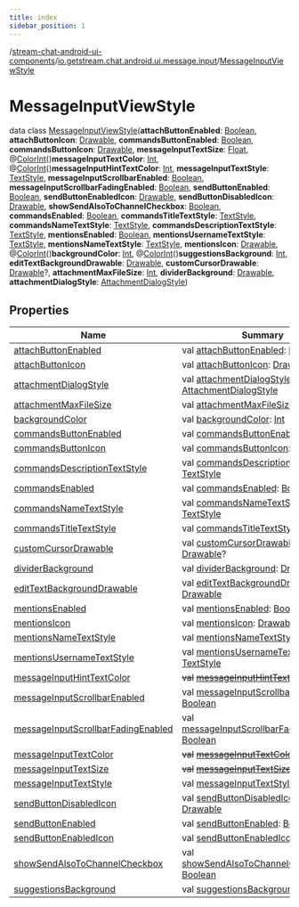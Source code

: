 ```yaml
---
title: index
sidebar_position: 1
---
```

/[stream-chat-android-ui-components](../../index.md)/[io.getstream.chat.android.ui.message.input](../index.md)/[MessageInputViewStyle](index.md)  
  
  
  
# MessageInputViewStyle  
data class [MessageInputViewStyle](index.md)(**attachButtonEnabled**: [Boolean](https://kotlinlang.org/api/latest/jvm/stdlib/kotlin/-boolean/index.html), **attachButtonIcon**: [Drawable](https://developer.android.com/reference/kotlin/android/graphics/drawable/Drawable.html), **commandsButtonEnabled**: [Boolean](https://kotlinlang.org/api/latest/jvm/stdlib/kotlin/-boolean/index.html), **commandsButtonIcon**: [Drawable](https://developer.android.com/reference/kotlin/android/graphics/drawable/Drawable.html), **messageInputTextSize**: [Float](https://kotlinlang.org/api/latest/jvm/stdlib/kotlin/-float/index.html), @[ColorInt](https://developer.android.com/reference/kotlin/androidx/annotation/ColorInt.html)()**messageInputTextColor**: [Int](https://kotlinlang.org/api/latest/jvm/stdlib/kotlin/-int/index.html), @[ColorInt](https://developer.android.com/reference/kotlin/androidx/annotation/ColorInt.html)()**messageInputHintTextColor**: [Int](https://kotlinlang.org/api/latest/jvm/stdlib/kotlin/-int/index.html), **messageInputTextStyle**: [TextStyle](../../io.getstream.chat.android.ui.common.style/TextStyle/index.md), **messageInputScrollbarEnabled**: [Boolean](https://kotlinlang.org/api/latest/jvm/stdlib/kotlin/-boolean/index.html), **messageInputScrollbarFadingEnabled**: [Boolean](https://kotlinlang.org/api/latest/jvm/stdlib/kotlin/-boolean/index.html), **sendButtonEnabled**: [Boolean](https://kotlinlang.org/api/latest/jvm/stdlib/kotlin/-boolean/index.html), **sendButtonEnabledIcon**: [Drawable](https://developer.android.com/reference/kotlin/android/graphics/drawable/Drawable.html), **sendButtonDisabledIcon**: [Drawable](https://developer.android.com/reference/kotlin/android/graphics/drawable/Drawable.html), **showSendAlsoToChannelCheckbox**: [Boolean](https://kotlinlang.org/api/latest/jvm/stdlib/kotlin/-boolean/index.html), **commandsEnabled**: [Boolean](https://kotlinlang.org/api/latest/jvm/stdlib/kotlin/-boolean/index.html), **commandsTitleTextStyle**: [TextStyle](../../io.getstream.chat.android.ui.common.style/TextStyle/index.md), **commandsNameTextStyle**: [TextStyle](../../io.getstream.chat.android.ui.common.style/TextStyle/index.md), **commandsDescriptionTextStyle**: [TextStyle](../../io.getstream.chat.android.ui.common.style/TextStyle/index.md), **mentionsEnabled**: [Boolean](https://kotlinlang.org/api/latest/jvm/stdlib/kotlin/-boolean/index.html), **mentionsUsernameTextStyle**: [TextStyle](../../io.getstream.chat.android.ui.common.style/TextStyle/index.md), **mentionsNameTextStyle**: [TextStyle](../../io.getstream.chat.android.ui.common.style/TextStyle/index.md), **mentionsIcon**: [Drawable](https://developer.android.com/reference/kotlin/android/graphics/drawable/Drawable.html), @[ColorInt](https://developer.android.com/reference/kotlin/androidx/annotation/ColorInt.html)()**backgroundColor**: [Int](https://kotlinlang.org/api/latest/jvm/stdlib/kotlin/-int/index.html), @[ColorInt](https://developer.android.com/reference/kotlin/androidx/annotation/ColorInt.html)()**suggestionsBackground**: [Int](https://kotlinlang.org/api/latest/jvm/stdlib/kotlin/-int/index.html), **editTextBackgroundDrawable**: [Drawable](https://developer.android.com/reference/kotlin/android/graphics/drawable/Drawable.html), **customCursorDrawable**: [Drawable](https://developer.android.com/reference/kotlin/android/graphics/drawable/Drawable.html)?, **attachmentMaxFileSize**: [Int](https://kotlinlang.org/api/latest/jvm/stdlib/kotlin/-int/index.html), **dividerBackground**: [Drawable](https://developer.android.com/reference/kotlin/android/graphics/drawable/Drawable.html), **attachmentDialogStyle**: [AttachmentDialogStyle](../../io.getstream.chat.android.ui.message.input.attachment.internal/AttachmentDialogStyle/index.md))  
  
## Properties  
  
|  Name |  Summary | 
|---|---|
| <a name="io.getstream.chat.android.ui.message.input/MessageInputViewStyle/attachButtonEnabled/#/PointingToDeclaration/"></a>[attachButtonEnabled](attachButtonEnabled.md)| <a name="io.getstream.chat.android.ui.message.input/MessageInputViewStyle/attachButtonEnabled/#/PointingToDeclaration/"></a>val [attachButtonEnabled](attachButtonEnabled.md): [Boolean](https://kotlinlang.org/api/latest/jvm/stdlib/kotlin/-boolean/index.html)|
| <a name="io.getstream.chat.android.ui.message.input/MessageInputViewStyle/attachButtonIcon/#/PointingToDeclaration/"></a>[attachButtonIcon](attachButtonIcon.md)| <a name="io.getstream.chat.android.ui.message.input/MessageInputViewStyle/attachButtonIcon/#/PointingToDeclaration/"></a>val [attachButtonIcon](attachButtonIcon.md): [Drawable](https://developer.android.com/reference/kotlin/android/graphics/drawable/Drawable.html)|
| <a name="io.getstream.chat.android.ui.message.input/MessageInputViewStyle/attachmentDialogStyle/#/PointingToDeclaration/"></a>[attachmentDialogStyle](attachmentDialogStyle.md)| <a name="io.getstream.chat.android.ui.message.input/MessageInputViewStyle/attachmentDialogStyle/#/PointingToDeclaration/"></a>val [attachmentDialogStyle](attachmentDialogStyle.md): [AttachmentDialogStyle](../../io.getstream.chat.android.ui.message.input.attachment.internal/AttachmentDialogStyle/index.md)|
| <a name="io.getstream.chat.android.ui.message.input/MessageInputViewStyle/attachmentMaxFileSize/#/PointingToDeclaration/"></a>[attachmentMaxFileSize](attachmentMaxFileSize.md)| <a name="io.getstream.chat.android.ui.message.input/MessageInputViewStyle/attachmentMaxFileSize/#/PointingToDeclaration/"></a>val [attachmentMaxFileSize](attachmentMaxFileSize.md): [Int](https://kotlinlang.org/api/latest/jvm/stdlib/kotlin/-int/index.html)|
| <a name="io.getstream.chat.android.ui.message.input/MessageInputViewStyle/backgroundColor/#/PointingToDeclaration/"></a>[backgroundColor](backgroundColor.md)| <a name="io.getstream.chat.android.ui.message.input/MessageInputViewStyle/backgroundColor/#/PointingToDeclaration/"></a>val [backgroundColor](backgroundColor.md): [Int](https://kotlinlang.org/api/latest/jvm/stdlib/kotlin/-int/index.html)|
| <a name="io.getstream.chat.android.ui.message.input/MessageInputViewStyle/commandsButtonEnabled/#/PointingToDeclaration/"></a>[commandsButtonEnabled](commandsButtonEnabled.md)| <a name="io.getstream.chat.android.ui.message.input/MessageInputViewStyle/commandsButtonEnabled/#/PointingToDeclaration/"></a>val [commandsButtonEnabled](commandsButtonEnabled.md): [Boolean](https://kotlinlang.org/api/latest/jvm/stdlib/kotlin/-boolean/index.html)|
| <a name="io.getstream.chat.android.ui.message.input/MessageInputViewStyle/commandsButtonIcon/#/PointingToDeclaration/"></a>[commandsButtonIcon](commandsButtonIcon.md)| <a name="io.getstream.chat.android.ui.message.input/MessageInputViewStyle/commandsButtonIcon/#/PointingToDeclaration/"></a>val [commandsButtonIcon](commandsButtonIcon.md): [Drawable](https://developer.android.com/reference/kotlin/android/graphics/drawable/Drawable.html)|
| <a name="io.getstream.chat.android.ui.message.input/MessageInputViewStyle/commandsDescriptionTextStyle/#/PointingToDeclaration/"></a>[commandsDescriptionTextStyle](commandsDescriptionTextStyle.md)| <a name="io.getstream.chat.android.ui.message.input/MessageInputViewStyle/commandsDescriptionTextStyle/#/PointingToDeclaration/"></a>val [commandsDescriptionTextStyle](commandsDescriptionTextStyle.md): [TextStyle](../../io.getstream.chat.android.ui.common.style/TextStyle/index.md)|
| <a name="io.getstream.chat.android.ui.message.input/MessageInputViewStyle/commandsEnabled/#/PointingToDeclaration/"></a>[commandsEnabled](commandsEnabled.md)| <a name="io.getstream.chat.android.ui.message.input/MessageInputViewStyle/commandsEnabled/#/PointingToDeclaration/"></a>val [commandsEnabled](commandsEnabled.md): [Boolean](https://kotlinlang.org/api/latest/jvm/stdlib/kotlin/-boolean/index.html)|
| <a name="io.getstream.chat.android.ui.message.input/MessageInputViewStyle/commandsNameTextStyle/#/PointingToDeclaration/"></a>[commandsNameTextStyle](commandsNameTextStyle.md)| <a name="io.getstream.chat.android.ui.message.input/MessageInputViewStyle/commandsNameTextStyle/#/PointingToDeclaration/"></a>val [commandsNameTextStyle](commandsNameTextStyle.md): [TextStyle](../../io.getstream.chat.android.ui.common.style/TextStyle/index.md)|
| <a name="io.getstream.chat.android.ui.message.input/MessageInputViewStyle/commandsTitleTextStyle/#/PointingToDeclaration/"></a>[commandsTitleTextStyle](commandsTitleTextStyle.md)| <a name="io.getstream.chat.android.ui.message.input/MessageInputViewStyle/commandsTitleTextStyle/#/PointingToDeclaration/"></a>val [commandsTitleTextStyle](commandsTitleTextStyle.md): [TextStyle](../../io.getstream.chat.android.ui.common.style/TextStyle/index.md)|
| <a name="io.getstream.chat.android.ui.message.input/MessageInputViewStyle/customCursorDrawable/#/PointingToDeclaration/"></a>[customCursorDrawable](customCursorDrawable.md)| <a name="io.getstream.chat.android.ui.message.input/MessageInputViewStyle/customCursorDrawable/#/PointingToDeclaration/"></a>val [customCursorDrawable](customCursorDrawable.md): [Drawable](https://developer.android.com/reference/kotlin/android/graphics/drawable/Drawable.html)?|
| <a name="io.getstream.chat.android.ui.message.input/MessageInputViewStyle/dividerBackground/#/PointingToDeclaration/"></a>[dividerBackground](dividerBackground.md)| <a name="io.getstream.chat.android.ui.message.input/MessageInputViewStyle/dividerBackground/#/PointingToDeclaration/"></a>val [dividerBackground](dividerBackground.md): [Drawable](https://developer.android.com/reference/kotlin/android/graphics/drawable/Drawable.html)|
| <a name="io.getstream.chat.android.ui.message.input/MessageInputViewStyle/editTextBackgroundDrawable/#/PointingToDeclaration/"></a>[editTextBackgroundDrawable](editTextBackgroundDrawable.md)| <a name="io.getstream.chat.android.ui.message.input/MessageInputViewStyle/editTextBackgroundDrawable/#/PointingToDeclaration/"></a>val [editTextBackgroundDrawable](editTextBackgroundDrawable.md): [Drawable](https://developer.android.com/reference/kotlin/android/graphics/drawable/Drawable.html)|
| <a name="io.getstream.chat.android.ui.message.input/MessageInputViewStyle/mentionsEnabled/#/PointingToDeclaration/"></a>[mentionsEnabled](mentionsEnabled.md)| <a name="io.getstream.chat.android.ui.message.input/MessageInputViewStyle/mentionsEnabled/#/PointingToDeclaration/"></a>val [mentionsEnabled](mentionsEnabled.md): [Boolean](https://kotlinlang.org/api/latest/jvm/stdlib/kotlin/-boolean/index.html)|
| <a name="io.getstream.chat.android.ui.message.input/MessageInputViewStyle/mentionsIcon/#/PointingToDeclaration/"></a>[mentionsIcon](mentionsIcon.md)| <a name="io.getstream.chat.android.ui.message.input/MessageInputViewStyle/mentionsIcon/#/PointingToDeclaration/"></a>val [mentionsIcon](mentionsIcon.md): [Drawable](https://developer.android.com/reference/kotlin/android/graphics/drawable/Drawable.html)|
| <a name="io.getstream.chat.android.ui.message.input/MessageInputViewStyle/mentionsNameTextStyle/#/PointingToDeclaration/"></a>[mentionsNameTextStyle](mentionsNameTextStyle.md)| <a name="io.getstream.chat.android.ui.message.input/MessageInputViewStyle/mentionsNameTextStyle/#/PointingToDeclaration/"></a>val [mentionsNameTextStyle](mentionsNameTextStyle.md): [TextStyle](../../io.getstream.chat.android.ui.common.style/TextStyle/index.md)|
| <a name="io.getstream.chat.android.ui.message.input/MessageInputViewStyle/mentionsUsernameTextStyle/#/PointingToDeclaration/"></a>[mentionsUsernameTextStyle](mentionsUsernameTextStyle.md)| <a name="io.getstream.chat.android.ui.message.input/MessageInputViewStyle/mentionsUsernameTextStyle/#/PointingToDeclaration/"></a>val [mentionsUsernameTextStyle](mentionsUsernameTextStyle.md): [TextStyle](../../io.getstream.chat.android.ui.common.style/TextStyle/index.md)|
| <a name="io.getstream.chat.android.ui.message.input/MessageInputViewStyle/messageInputHintTextColor/#/PointingToDeclaration/"></a>[messageInputHintTextColor](messageInputHintTextColor.md)| <a name="io.getstream.chat.android.ui.message.input/MessageInputViewStyle/messageInputHintTextColor/#/PointingToDeclaration/"></a>~~val~~ [~~messageInputHintTextColor~~](messageInputHintTextColor.md)~~:~~ [Int](https://kotlinlang.org/api/latest/jvm/stdlib/kotlin/-int/index.html)|
| <a name="io.getstream.chat.android.ui.message.input/MessageInputViewStyle/messageInputScrollbarEnabled/#/PointingToDeclaration/"></a>[messageInputScrollbarEnabled](messageInputScrollbarEnabled.md)| <a name="io.getstream.chat.android.ui.message.input/MessageInputViewStyle/messageInputScrollbarEnabled/#/PointingToDeclaration/"></a>val [messageInputScrollbarEnabled](messageInputScrollbarEnabled.md): [Boolean](https://kotlinlang.org/api/latest/jvm/stdlib/kotlin/-boolean/index.html)|
| <a name="io.getstream.chat.android.ui.message.input/MessageInputViewStyle/messageInputScrollbarFadingEnabled/#/PointingToDeclaration/"></a>[messageInputScrollbarFadingEnabled](messageInputScrollbarFadingEnabled.md)| <a name="io.getstream.chat.android.ui.message.input/MessageInputViewStyle/messageInputScrollbarFadingEnabled/#/PointingToDeclaration/"></a>val [messageInputScrollbarFadingEnabled](messageInputScrollbarFadingEnabled.md): [Boolean](https://kotlinlang.org/api/latest/jvm/stdlib/kotlin/-boolean/index.html)|
| <a name="io.getstream.chat.android.ui.message.input/MessageInputViewStyle/messageInputTextColor/#/PointingToDeclaration/"></a>[messageInputTextColor](messageInputTextColor.md)| <a name="io.getstream.chat.android.ui.message.input/MessageInputViewStyle/messageInputTextColor/#/PointingToDeclaration/"></a>~~val~~ [~~messageInputTextColor~~](messageInputTextColor.md)~~:~~ [Int](https://kotlinlang.org/api/latest/jvm/stdlib/kotlin/-int/index.html)|
| <a name="io.getstream.chat.android.ui.message.input/MessageInputViewStyle/messageInputTextSize/#/PointingToDeclaration/"></a>[messageInputTextSize](messageInputTextSize.md)| <a name="io.getstream.chat.android.ui.message.input/MessageInputViewStyle/messageInputTextSize/#/PointingToDeclaration/"></a>~~val~~ [~~messageInputTextSize~~](messageInputTextSize.md)~~:~~ [Float](https://kotlinlang.org/api/latest/jvm/stdlib/kotlin/-float/index.html)|
| <a name="io.getstream.chat.android.ui.message.input/MessageInputViewStyle/messageInputTextStyle/#/PointingToDeclaration/"></a>[messageInputTextStyle](messageInputTextStyle.md)| <a name="io.getstream.chat.android.ui.message.input/MessageInputViewStyle/messageInputTextStyle/#/PointingToDeclaration/"></a>val [messageInputTextStyle](messageInputTextStyle.md): [TextStyle](../../io.getstream.chat.android.ui.common.style/TextStyle/index.md)|
| <a name="io.getstream.chat.android.ui.message.input/MessageInputViewStyle/sendButtonDisabledIcon/#/PointingToDeclaration/"></a>[sendButtonDisabledIcon](sendButtonDisabledIcon.md)| <a name="io.getstream.chat.android.ui.message.input/MessageInputViewStyle/sendButtonDisabledIcon/#/PointingToDeclaration/"></a>val [sendButtonDisabledIcon](sendButtonDisabledIcon.md): [Drawable](https://developer.android.com/reference/kotlin/android/graphics/drawable/Drawable.html)|
| <a name="io.getstream.chat.android.ui.message.input/MessageInputViewStyle/sendButtonEnabled/#/PointingToDeclaration/"></a>[sendButtonEnabled](sendButtonEnabled.md)| <a name="io.getstream.chat.android.ui.message.input/MessageInputViewStyle/sendButtonEnabled/#/PointingToDeclaration/"></a>val [sendButtonEnabled](sendButtonEnabled.md): [Boolean](https://kotlinlang.org/api/latest/jvm/stdlib/kotlin/-boolean/index.html)|
| <a name="io.getstream.chat.android.ui.message.input/MessageInputViewStyle/sendButtonEnabledIcon/#/PointingToDeclaration/"></a>[sendButtonEnabledIcon](sendButtonEnabledIcon.md)| <a name="io.getstream.chat.android.ui.message.input/MessageInputViewStyle/sendButtonEnabledIcon/#/PointingToDeclaration/"></a>val [sendButtonEnabledIcon](sendButtonEnabledIcon.md): [Drawable](https://developer.android.com/reference/kotlin/android/graphics/drawable/Drawable.html)|
| <a name="io.getstream.chat.android.ui.message.input/MessageInputViewStyle/showSendAlsoToChannelCheckbox/#/PointingToDeclaration/"></a>[showSendAlsoToChannelCheckbox](showSendAlsoToChannelCheckbox.md)| <a name="io.getstream.chat.android.ui.message.input/MessageInputViewStyle/showSendAlsoToChannelCheckbox/#/PointingToDeclaration/"></a>val [showSendAlsoToChannelCheckbox](showSendAlsoToChannelCheckbox.md): [Boolean](https://kotlinlang.org/api/latest/jvm/stdlib/kotlin/-boolean/index.html)|
| <a name="io.getstream.chat.android.ui.message.input/MessageInputViewStyle/suggestionsBackground/#/PointingToDeclaration/"></a>[suggestionsBackground](suggestionsBackground.md)| <a name="io.getstream.chat.android.ui.message.input/MessageInputViewStyle/suggestionsBackground/#/PointingToDeclaration/"></a>val [suggestionsBackground](suggestionsBackground.md): [Int](https://kotlinlang.org/api/latest/jvm/stdlib/kotlin/-int/index.html)|


